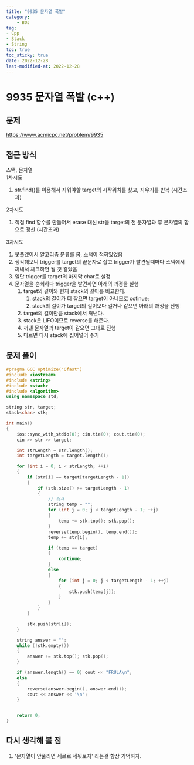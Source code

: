 ```yaml
---
title: "9935 문자열 폭발"
category:
    - BOJ
tag:
- Cpp
- Stack
- String
toc: true
toc_sticky: true
date: 2022-12-28
last-modified-at: 2022-12-28
---
```


# 9935 문자열 폭발 (c++)

## 문제
https://www.acmicpc.net/problem/9935   


## 접근 방식
스택, 문자열   
1차시도   
1. str.find()를 이용해서 지워야할 target의 시작위치를 찾고, 지우기를 반복 (시간초과)

2차시도   
1. 직접 find 함수를 만들어서 erase 대신 str을 target의 전 문자열과 후 문자열의 합으로 갱신 (시간초과)

3차시도
1. 못풀겠어서 알고리즘 분류를 봄, 스택이 적혀있었음
2. 생각해보니 trigger를 target의 끝문자로 잡고 trigger가 발견될때마다 스택에서 꺼내서 체크하면 될 것 같았음
3. 일단 trigger를 target의 마지막 char로 설정
4. 문자열을 순회하다 trigger을 발견하면 아래의 과정을 실행
    1. target의 길이와 현재 stack의 길이를 비교한다.
        1. stack의 길이가 더 짧으면 target이 아니므로 cotinue;
        2. stack의 길이가 target의 길이보다 길거나 같으면 아래의 과정을 진행
    2. target의 길이만큼 stack에서 꺼낸다.
    3. stack은 LIFO이므로 reverse를 해준다.
    4. 꺼낸 문자열과 target이 같으면 그대로 진행
    5. 다르면 다시 stack에 집어넣어 주기

## 문제 풀이
```c++
#pragma GCC optimize("Ofast")
#include <iostream>
#include <string>
#include <stack>
#include <algorithm>
using namespace std;

string str, target;
stack<char> stk;

int main()
{
    ios::sync_with_stdio(0); cin.tie(0); cout.tie(0);
    cin >> str >> target;

    int strLength = str.length();
    int targetLength = target.length();

    for (int i = 0; i < strLength; ++i)
    {
        if (str[i] == target[targetLength - 1])
        {
            if (stk.size() >= targetLength - 1)
            {
                // 검사
                string temp = "";
                for (int j = 0; j < targetLength - 1; ++j)
                {
                    temp += stk.top(); stk.pop();
                }
                reverse(temp.begin(), temp.end());
                temp += str[i];

                if (temp == target)
                {
                    continue;
                }
                else
                {
                    for (int j = 0; j < targetLength - 1; ++j)
                    {
                        stk.push(temp[j]);
                    }
                }
            }
        }

        stk.push(str[i]);
    }

    string answer = "";
    while (!stk.empty())
    {
        answer += stk.top(); stk.pop();
    }

    if (answer.length() == 0) cout << "FRULA\n";
    else
    {
        reverse(answer.begin(), answer.end());
        cout << answer << '\n';
    }


    return 0;
}
```

## 다시 생각해 볼 점
1. '문자열이 안풀리면 세로로 세워보자' 라는걸 항상 기억하자.